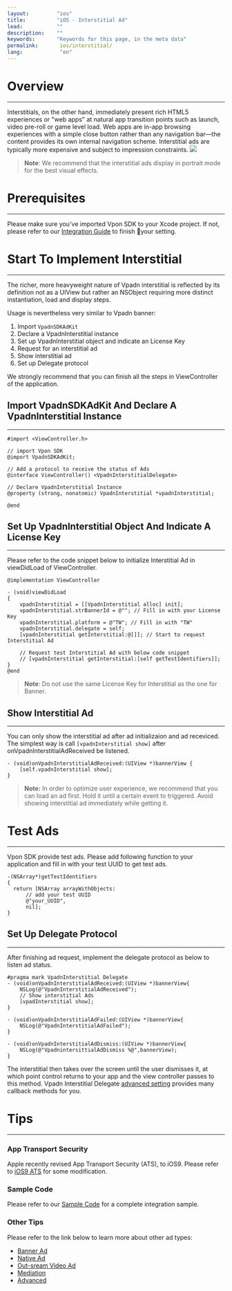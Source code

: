 ```yaml
---
layout:         "ios"
title:          "iOS - Interstitial Ad"
lead:           ""
description:    ""
keywords:       "Keywords for this page, in the meta data"
permalink:       ios/interstitial/
lang:            "en"
---
```


# Overview
---
Interstitials, on the other hand, immediately present rich HTML5 experiences or "web apps" at natural app transition points such as launch, video pre-roll or game level load. Web apps are in-app browsing experiences with a simple close button rather than any navigation bar—the content provides its own internal navigation scheme. Interstitial ads are typically more expensive and subject to impression constraints.
![]({{site.imgurl}}/Interstitial.png)

> **Note**:
> We recommend that the interstitial ads display in portrait mode for the best visual effects.

# Prerequisites
---
Please make sure you've imported Vpon SDK to your Xcode project. If not, please refer to our [Integration Guide]({{site.baseurl}}/ios/integration-guide/) to finish your setting.


# Start To Implement Interstitial
---
The richer, more heavyweight nature of Vpadn interstitial is reflected by its definition not as a UIView but rather an NSObject requiring more distinct instantiation, load and display steps.

Usage is nevertheless very similar to Vpadn banner:

1. Import `VpadnSDKAdKit`
2. Declare a VpadnInterstitial instance
3. Set up VpadnInterstitial object and indicate an License Key
4. Request for an interstitial ad
5. Show interstitial ad
6. Set up Delegate protocol

We strongly recommend that you can finish all the steps in ViewController of the application.

## Import VpadnSDKAdKit And Declare A VpadnInterstitial Instance
---
```objc
#import <ViewController.h>

// import Vpon SDK
@import VpadnSDKAdKit;

// Add a protocol to receive the status of Ads
@interface ViewController() <VpadnInterstitialDelegate>

// Declare VpadnInterstitial Instance
@property (strong, nonatomic) VpadnInterstitial *vpadnInterstitial;

@end
```

## Set Up VpadnInterstitial Object And Indicate A License Key
---
Please refer to the code snippet below to initialize Interstitial Ad in viewDidLoad of ViewController.

```objc
@implementation ViewController

- (void)viewDidLoad
{
    vpadnInterstitial = [[VpadnInterstitial alloc] init];
    vpadnInterstitial.strBannerId = @""; // Fill in with your License Key
    vpadnInterstitial.platform = @"TW"; // Fill in with "TW"
    vpadnInterstitial.delegate = self;
    [vpadnInterstitial getInterstitial:@[]]; // Start to request Interstitial Ad

    // Request test Interstitial Ad with below code snippet
    // [vpadnInterstitial getInterstitial:[self getTestIdentifiers]];
}
@end
```

> **Note**: Do not use the same License Key for Interstitial as the one for Banner.


## Show Interstitial Ad
---
You can only show the interstitial ad after ad initializaion and ad receviced. The simplest way is call `[vpadnInterstitial show]` after onVpadnInterstitialAdReceived be listened.


```objc
- (void)onVpadnInterstitialAdReceived:(UIView *)bannerView {
    [self.vpadnInterstitial show];
}
```

> **Note:** In order to optimize user experience, we recommend that you can load an ad first. Hold it until a certain event to triggered. Avoid showing interstitial ad immediately while getting it.


# Test Ads
---
<!-- //Use testDevices to enable test ads. You should utilize test ads during development to avoid generating false impressions. Here is a sample snippet: -->
Vpon SDK provide test ads. Please add following function to your application and fill in with your test UUID to get test ads.

```objc
-(NSArray*)getTestIdentifiers
{
  return [NSArray arrayWithObjects:
      // add your test UUID
      @"your_UUID",
      nil];
}
```


## Set Up Delegate Protocol
---
After finishing ad request, implement the delegate protocol as below to listen ad status.

```objc
#pragma mark VpadnInterstitial Delegate
- (void)onVpadnInterstitialAdReceived:(UIView *)bannerView{
    NSLog(@"VpadnInterstitialAdReceived");
    // Show interstitial Ads
    [vpadInterstitial show];
}

- (void)onVpadnInterstitialAdFailed:(UIView *)bannerView{
    NSLog(@"VpadnInterstitialAdFailed");
}

- (void)onVpadnInterstitialAdDismiss:(UIView *)bannerView{
    NSLog(@"VpadnintersittialAdDismiss %@",bannerView);
}
```

The interstitial then takes over the screen until the user dismisses it, at which point control returns to your app and the view controller passes to this method.
Vpadn Interstitial Delegate [advanced setting] provides many callback methods for you.



# Tips
---

### App Transport Security
Apple recently revised App Transport Security (ATS), to iOS9. Please refer to [iOS9 ATS] for some modification.


### Sample Code
Please refer to our [Sample Code] for a complete integration sample.

### Other Tips
Please refer to the link below to learn more about other ad types:

* [Banner Ad](../banner)
* [Native Ad](../native)
* [Out-sream Video Ad](../outstream)
* [Mediation](../mediation)
* [Advanced](../advanced)

[Sample Code]: ../download/
[iOS9 ATS]: ../latest-news/ios9ats/
[advanced setting]: ../advanced/
